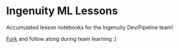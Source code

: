 # Ingenuity ML Lessons

Accumulated lesson notebooks for the Ingenuity Dev/Pipeline team!

[Fork](https://docs.github.com/en/pull-requests/collaborating-with-pull-requests/working-with-forks/fork-a-repo) and follow along during team learning :)